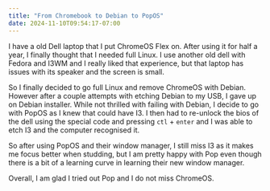 ```yaml
---
title: "From Chromebook to Debian to PopOS"
date: 2024-11-10T09:54:17-07:00
---
```

I have a old Dell laptop that I put ChromeOS Flex on. After using it for half a year, I finally thought that I needed full Linux. I use another old dell with Fedora and I3WM and I really liked that experience, but that laptop has issues with its speaker and the screen is small. 

So I finally decided to go full Linux and remove ChromeOS with Debian. However after a couple attempts with etching Debian to my USB, I gave up on Debian installer. While not thrilled with failing with Debian, I decide to go with PopOS as I knew that could have I3.  I then had to re-unlock the bios of the dell using the special code and pressing `ctl` + `enter` and  I was able to etch I3 and the computer recognised it.

So after using PopOS and their window manager, I still miss I3 as it makes me focus better when studding, but I am pretty happy with Pop even though there is a bit of a learning curve in learning their new window manager. 

Overall, I am glad I tried out Pop and I do not miss ChromeOS. 

